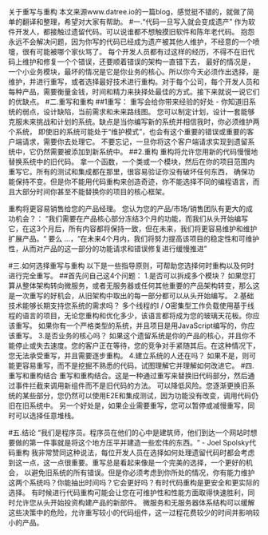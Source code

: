 关于重写与重构
本文来源www.datree.io的一篇blog，感觉挺不错的，就做了简单的翻译和整理，希望对大家有帮助。
#一.“代码一旦写入就会变成遗产”
作为软件开发人，都接触过遗留代码。可以说谁都不想触摸旧软件和陈年老代码。
抱怨永远不会解决问题，因为你写的代码已经成为遗产被其他人维护，不经意的一个喷嚏，很有可能被哪个家伙骂了。
每个开发人员都有过这样的经历，不得不在旧代码上维护和修复一个个错误，还要顺着错误的架构一直错下去，
最好的情况是，一个小业务模块，最坏的情况是它是你业务的核心。所以你今天必须作出选择，是维护，并进行重写，或者选择最好技术进行重构。对于每个公司，每个开发人员和每种产品，需要衡量金钱，时间和精力来抉择处最佳的方式。接下来就说一说它们的优缺点。
#二.重写和重构
##1重写：
重写会给你带来经验的好处 - 你知道旧系统的弱点，设计缺陷，当前需求和未来路线图。
您可以制定计划，设计一套能够克服未来挑战和计划的系统。缺点是当你编写新的系统并相信我时，你必须维护两个系统，
即使旧的系统可能处于“维护模式”，也会有这个重要的错误或重要的客户端请求，需要你去处理它。
不要忘记，一旦你将这个客户端请求实现到遗留系统中，它仍然需要被添加到新系统中。
##2.重构
重构将允许您用新的代码慢慢地替换系统中的旧代码。
拿一个函数，一个类或一个模块，然后在你的项目范围内重写它。所有的测试和集成都在那里，很容易验证你没有破坏任何东西，
确保功能保持不变。但是你不能用代码重构来创造奇迹，你不能选择不同的编程语言，而且大部分时间你甚至不能替换你的项目的核心框架。

 重构将更容易销售给您的产品经理。 您认为您的产品/市场/销售团队有更大的成功机会？：
“我们需要在产品核心部分冻结3个月的功能，而我们从头开始编写它，在这3个月后，所有内容都将保持一致，但在未来，我们将更容易维护和维护 扩展产品。“
要么 ...，“在未来4个月内，我们将努力提高该项目的稳定性和可维护性，从而对产品的这一部分的功能请求和错误修复进行缓慢推进”

#三.如何选择重写与重构
以下是一些指导原则，可帮助您选择何时重构以及何时进行完全重写。
##首先问自己这4个问题：
1.是否可以拆成多个模块？
如果您打算从整体架构转向微服务，或者无服务器或任何其他重要的产品架构转变，那么这是一次重写的好机会，从旧架构中取出的每一部分都可以从头开始编写。
2.基础技术能够长期支持您系统的需求吗？
多个线程的I / O密集型工作负载使用基于线程的语言的项目，无论您重构和优化多少，该语言都将成为您的玻璃天花板。你应该重写。
如果你有一个严格类型的系统，并且项目是用JavaScript编写的，你应该重写。
3.是否业务的核心吗？
如果这个遗留系统是你的产品的核心，并且你不能停止或失去速度。您的客户正在等待，您的竞争对手紧随其后。在这种情况下，您无法承受重写，并且需要逐步重构。
4.建立系统的人还在吗？
如果不是，则可能更容易重写，而不是挖掘不熟悉的代码，试图理解它并理解如何改进它。
#四.重写和重构结合
重写和重构结合。这是一种通过重写来替换旧代码部分，然后通过事件拦截来调用新组件而不是旧代码的方法。
可以降低风险。您逐渐更换旧系统的某些部分，您仍然可以使用E2E和集成测试，因为功能没有改变，调用代码仍旧在旧系统中。
另一个好处是，如果企业需要重写，您可以暂停或减慢重写，同时可以选择任意堆栈。

#五.结论
“我们是程序员。程序员在他们的心中是建筑师，他们到达一个网站时想要做的第一件事就是将这个地方压平并建造一些宏伟的东西。“ - Joel Spolsky代码重构
我非常赞同这种说法，每位开发人员在选择如何处理遗留代码时都会考虑到这一点，这一点很重要。重写总是看起来像是一个完美的选择，一个更好的机会，
以避免旧系统的所有错误。但是你必须考虑到你所处的情况，你有能力维护这两个系统吗？你能抽出时间吗？它会更好吗？有时代码重构是更安全和更实际的选择。
有时候进行代码重构可能会让您在可维护性和性能方面取得快速胜利，同时允许您从头开始投资构建产品的新部件。
微服务和无服务器体系结构可以缓解这些决策中的危险，允许重写较小的代码组件，这一过程花费较少的时间并影响较小的产品。

